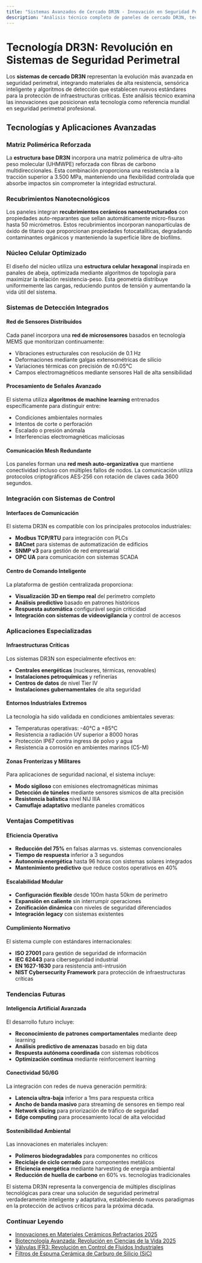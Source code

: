 ```yaml
---
title: "Sistemas Avanzados de Cercado DR3N - Innovación en Seguridad Perimetral 2025"
description: "Análisis técnico completo de paneles de cercado DR3N, tecnologías de seguridad perimetral, materiales avanzados y sistemas inteligentes de detección. Guía especializada en protección industrial."
---
```


# Tecnología DR3N: Revolución en Sistemas de Seguridad Perimetral

Los **sistemas de cercado DR3N** representan la evolución más avanzada en seguridad perimetral, integrando materiales de alta resistencia, sensórica inteligente y algoritmos de detección que establecen nuevos estándares para la protección de infraestructuras críticas. Este análisis técnico examina las innovaciones que posicionan esta tecnología como referencia mundial en seguridad perimetral profesional.

## Tecnologías y Aplicaciones Avanzadas

### Matriz Polimérica Reforzada
La **estructura base DR3N** incorpora una matriz polimérica de ultra-alto peso molecular (UHMWPE) reforzada con fibras de carbono multidireccionales. Esta combinación proporciona una resistencia a la tracción superior a 3.500 MPa, manteniendo una flexibilidad controlada que absorbe impactos sin comprometer la integridad estructural.

### Recubrimientos Nanotecnológicos
Los paneles integran **recubrimientos cerámicos nanoestructurados** con propiedades auto-reparantes que sellan automáticamente micro-fisuras hasta 50 micrómetros. Estos recubrimientos incorporan nanopartículas de óxido de titanio que proporcionan propiedades fotocatalíticas, degradando contaminantes orgánicos y manteniendo la superficie libre de biofilms.

### Núcleo Celular Optimizado
El diseño del núcleo utiliza una **estructura celular hexagonal** inspirada en panales de abeja, optimizada mediante algoritmos de topología para maximizar la relación resistencia-peso. Esta geometría distribuye uniformemente las cargas, reduciendo puntos de tensión y aumentando la vida útil del sistema.

### Sistemas de Detección Integrados

#### Red de Sensores Distribuidos
Cada panel incorpora una **red de microsensores** basados en tecnología MEMS que monitorizan continuamente:
- Vibraciones estructurales con resolución de 0.1 Hz
- Deformaciones mediante galgas extensométricas de silicio
- Variaciones térmicas con precisión de ±0.05°C
- Campos electromagnéticos mediante sensores Hall de alta sensibilidad

#### Procesamiento de Señales Avanzado
El sistema utiliza **algoritmos de machine learning** entrenados específicamente para distinguir entre:
- Condiciones ambientales normales
- Intentos de corte o perforación
- Escalado o presión anómala
- Interferencias electromagnéticas maliciosas

#### Comunicación Mesh Redundante
Los paneles forman una **red mesh auto-organizativa** que mantiene conectividad incluso con múltiples fallos de nodos. La comunicación utiliza protocolos criptográficos AES-256 con rotación de claves cada 3600 segundos.

### Integración con Sistemas de Control

#### Interfaces de Comunicación
El sistema DR3N es compatible con los principales protocolos industriales:
- **Modbus TCP/RTU** para integración con PLCs
- **BACnet** para sistemas de automatización de edificios
- **SNMP v3** para gestión de red empresarial
- **OPC UA** para comunicación con sistemas SCADA

#### Centro de Comando Inteligente
La plataforma de gestión centralizada proporciona:
- **Visualización 3D en tiempo real** del perímetro completo
- **Análisis predictivo** basado en patrones históricos
- **Respuesta automática** configurável según criticidad
- **Integración con sistemas de videovigilancia** y control de accesos

### Aplicaciones Especializadas

#### Infraestructuras Críticas
Los sistemas DR3N son especialmente efectivos en:
- **Centrales energéticas** (nucleares, térmicas, renovables)
- **Instalaciones petroquímicas** y refinerías
- **Centros de datos** de nivel Tier IV
- **Instalaciones gubernamentales** de alta seguridad

#### Entornos Industriales Extremos
La tecnología ha sido validada en condiciones ambientales severas:
- Temperaturas operativas: -40°C a +85°C
- Resistencia a radiación UV superior a 8000 horas
- Protección IP67 contra ingress de polvo y agua
- Resistencia a corrosión en ambientes marinos (C5-M)

#### Zonas Fronterizas y Militares
Para aplicaciones de seguridad nacional, el sistema incluye:
- **Modo sigiloso** con emisiones electromagnéticas mínimas
- **Detección de túneles** mediante sensores sísmicos de alta precisión
- **Resistencia balística** nivel NIJ IIIA
- **Camuflaje adaptativo** mediante paneles cromáticos

### Ventajas Competitivas

#### Eficiencia Operativa
- **Reducción del 75%** en falsas alarmas vs. sistemas convencionales
- **Tiempo de respuesta** inferior a 3 segundos
- **Autonomía energética** hasta 96 horas con sistemas solares integrados
- **Mantenimiento predictivo** que reduce costos operativos en 40%

#### Escalabilidad Modular
- **Configuración flexible** desde 100m hasta 50km de perímetro
- **Expansión en caliente** sin interrumpir operaciones
- **Zonificación dinámica** con niveles de seguridad diferenciados
- **Integración legacy** con sistemas existentes

#### Cumplimiento Normativo
El sistema cumple con estándares internacionales:
- **ISO 27001** para gestión de seguridad de información
- **IEC 62443** para ciberseguridad industrial
- **EN 1627-1630** para resistencia anti-intrusión
- **NIST Cybersecurity Framework** para protección de infraestructuras críticas

### Tendencias Futuras

#### Inteligencia Artificial Avanzada
El desarrollo futuro incluye:
- **Reconocimiento de patrones comportamentales** mediante deep learning
- **Análisis predictivo de amenazas** basado en big data
- **Respuesta autónoma coordinada** con sistemas robóticos
- **Optimización continua** mediante reinforcement learning

#### Conectividad 5G/6G
La integración con redes de nueva generación permitirá:
- **Latencia ultra-baja** inferior a 1ms para respuesta crítica
- **Ancho de banda masivo** para streaming de sensores en tiempo real
- **Network slicing** para priorización de tráfico de seguridad
- **Edge computing** para procesamiento local de alta velocidad

#### Sostenibilidad Ambiental
Las innovaciones en materiales incluyen:
- **Polímeros biodegradables** para componentes no críticos
- **Reciclaje de ciclo cerrado** para componentes metálicos
- **Eficiencia energética** mediante harvesting de energía ambiental
- **Reducción de huella de carbono** en 60% vs. tecnologías tradicionales

El sistema DR3N representa la convergencia de múltiples disciplinas tecnológicas para crear una solución de seguridad perimetral verdaderamente inteligente y adaptativa, estableciendo nuevos paradigmas en la protección de activos críticos para la próxima década.

### Continuar Leyendo

<div class="related-articles">
<ul class="list-unstyled">
<li><a href="/blog/page-24/">Innovaciones en Materiales Cerámicos Refractarios 2025</a></li>
<li><a href="/blog/astec-lifesciences-hits-record-high-amid-weak-market-shares/">Biotecnología Avanzada: Revolución en Ciencias de la Vida 2025</a></li>
<li><a href="/blog/ifr3-valve-ignores-fans-dota-team-bundle-demands-adds-six/">Válvulas IFR3: Revolución en Control de Fluidos Industriales</a></li>
<li><a href="/espuma-ceramica-sic/page-2/">Filtros de Espuma Cerámica de Carburo de Silicio (SiC)</a></li>
</ul>
</div> 